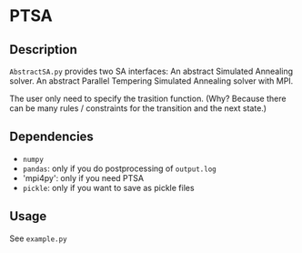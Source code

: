 # PTSA

## Description
`AbstractSA.py` provides two SA interfaces:
An abstract Simulated Annealing solver.
An abstract Parallel Tempering Simulated Annealing solver with MPI.

The user only need to specify the trasition function.
(Why? Because there can be many rules / constraints for the transition and the next state.)

## Dependencies
- `numpy`
- `pandas`: only if you do postprocessing of `output.log`
- 'mpi4py': only if you need PTSA
- `pickle`: only if you want to save as pickle files

## Usage
See `example.py`
